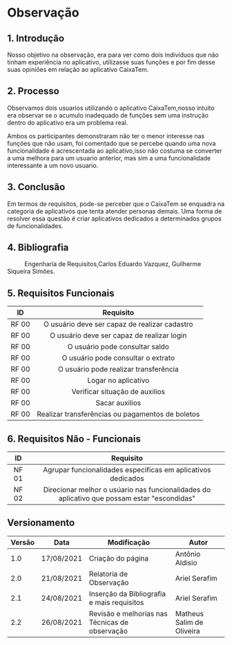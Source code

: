 # Observação

## 1. Introdução
Nosso objetivo na observação, era para ver como dois indivíduos que não tinham experiência no aplicativo, utilizasse suas funções e por fim desse suas opiniôes em relação ao aplicativo CaixaTem.
## 2. Processo

Observamos dois usuarios utilizando o aplicativo CaixaTem,nosso intuito era observar se o acumulo inadequado de funções sem uma instrução dentro do aplicativo era um problema real.

Ambos os participantes demonstraram não ter o menor interesse nas funções que não usam, foi comentado que se percebe quando uma nova funcionalidade é acrescentada ao aplicativo,isso não costuma se converter a uma melhora para um usuario anterior, mas sim a uma funcionalidade interessante a um novo usuario.

## 3. Conclusão
Em termos de requisitos, pode-se perceber que o CaixaTem se enquadra na categoria de aplicativos que tenta atender personas demais.
Uma forma de resolver essa questão é criar aplicativos dedicados a determinados grupos de funcionalidades.

## 4. Bibliografia
<p style="text-indent: 40px; align = "justify">
Engenharia de Requisitos,Carlos Eduardo Vazquez, Guilherme Siqueira Simões.
</p>

## 5. Requisitos Funcionais

<center>

| ID | Requisito | 
|:--:|:--:|
| RF 00 | O usuário deve ser capaz de realizar cadastro |
| RF 00 | O usuário deve ser capaz de realizar login | 
| RF 00 | O usuário pode consultar saldo |
| RF 00 | O usuário pode consultar o extrato |
| RF 00 | O usuário pode realizar transferência |                                              
| RF 00 | Logar no aplicativo |
| RF 00 | Verificar situação de auxilios |
| RF 00 | Sacar auxilios | 
| RF 00 | Realizar transferências ou pagamentos de boletos |

</center>


## 6. Requisitos Não - Funcionais

<center>

| ID | Requisito | 
|:--:|:--:|
| NF 01 | Agrupar funcionalidades especificas em aplicativos dedicados |
| NF 02 | Direcionar melhor o usúario nas funcionalidades do aplicativo que possam estar "escondidas" |

</center>



## Versionamento


<center>

| Versão | Data | Modificação | Autor |
|--|--|--|--|
| 1.0 | 17/08/2021 | Criação do página | Antônio Aldisio |
| 2.0 | 21/08/2021 | Relatoria de Observação | Ariel Serafim |
| 2.1 | 24/08/2021 | Inserção da Bibliografia e mais requisitos | Ariel Serafim |
| 2.2 | 26/08/2021 | Revisão e melhorias nas Técnicas de observação | Matheus Salim de Oliveira |
</center>
